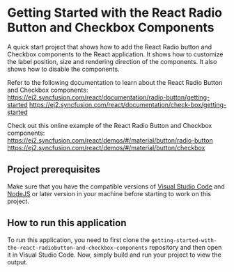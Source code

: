 # Getting Started with the React Radio Button and Checkbox Components

A quick start project that shows how to add the React Radio button and Checkbox components to the React application. It shows how to customize the label position, size and rendering direction of the components. It also shows how to disable the components.   
 
Refer to the following documentation to learn about the React Radio Button and Checkbox components: 
https://ej2.syncfusion.com/react/documentation/radio-button/getting-started 
https://ej2.syncfusion.com/react/documentation/check-box/getting-started   

Check out this online example of the React Radio Button and Checkbox components:
https://ej2.syncfusion.com/react/demos/#/material/button/radio-button 
https://ej2.syncfusion.com/react/demos/#/material/button/checkbox

## Project prerequisites
Make sure that you have the compatible versions of [Visual Studio Code](https://code.visualstudio.com/download ) and [NodeJS](https://nodejs.org/en/download) or later version in your machine before starting to work on this project.

## How to run this application
To run this application, you need to first clone the `getting-started-with-the-react-radiobutton-and-checkbox-components` repository and then open it in Visual Studio Code. Now, simply build and run your project to view the output.